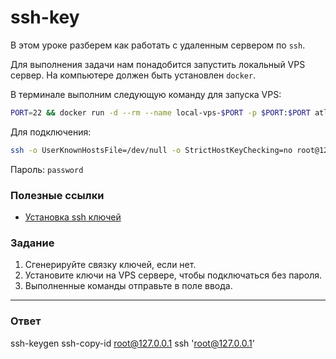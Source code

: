 # ssh-key

В этом уроке разберем как работать с удаленным сервером по `ssh`.

Для выполнения задачи нам понадобится запустить локальный VPS сервер. На компьютере должен быть установлен `docker`.

В терминале выполним следующую команду для запуска VPS:

```bash
PORT=22 && docker run -d --rm --name local-vps-$PORT -p $PORT:$PORT atlekbai/local-vps $PORT
```

Для подключения:

```bash
ssh -o UserKnownHostsFile=/dev/null -o StrictHostKeyChecking=no root@127.0.0.1 -p 22
```

Пароль: `password`

### Полезные ссылки

- [Установка ssh ключей](https://www.digitalocean.com/community/tutorials/how-to-set-up-ssh-keys-on-ubuntu-1804)

### Задание

1. Сгенерируйте связку ключей, если нет.
2. Установите ключи на VPS сервере, чтобы подключаться без пароля.
3. Выполненные команды отправьте в поле ввода.

---

### Ответ

ssh-keygen
ssh-copy-id root@127.0.0.1
ssh 'root@127.0.0.1'
